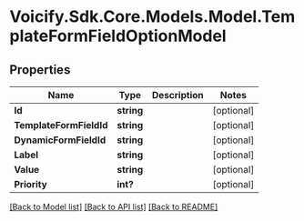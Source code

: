 # Voicify.Sdk.Core.Models.Model.TemplateFormFieldOptionModel
## Properties

Name | Type | Description | Notes
------------ | ------------- | ------------- | -------------
**Id** | **string** |  | [optional] 
**TemplateFormFieldId** | **string** |  | [optional] 
**DynamicFormFieldId** | **string** |  | [optional] 
**Label** | **string** |  | [optional] 
**Value** | **string** |  | [optional] 
**Priority** | **int?** |  | [optional] 

[[Back to Model list]](../README.md#documentation-for-models) [[Back to API list]](../README.md#documentation-for-api-endpoints) [[Back to README]](../README.md)


